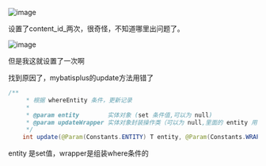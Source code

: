 ![image](https://user-images.githubusercontent.com/97614802/198964574-984019db-8b83-4a1b-b2c0-f4075a59d85b.png)

设置了content_id_两次，很奇怪，不知道哪里出问题了。

![image](https://user-images.githubusercontent.com/97614802/198964798-babef294-ef43-447f-bf0f-54ad6adeb638.png)

但是我这就设置了一次啊

找到原因了，mybatisplus的update方法用错了

```java
/**
     * 根据 whereEntity 条件，更新记录
     *
     * @param entity        实体对象 (set 条件值,可以为 null)
     * @param updateWrapper 实体对象封装操作类（可以为 null,里面的 entity 用于生成 where 语句）
     */
    int update(@Param(Constants.ENTITY) T entity, @Param(Constants.WRAPPER) Wrapper<T> updateWrapper);
```

entity 是set值，wrapper是组装where条件的
